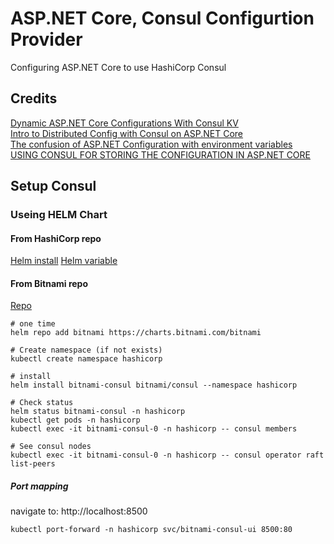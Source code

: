 # ASP.NET Core, Consul Configurtion Provider
Configuring ASP.NET Core to use HashiCorp Consul

## Credits
[Dynamic ASP.NET Core Configurations With Consul KV](https://www.c-sharpcorner.com/article/dynamic-asp-net-core-configurations-with-consul-kv/)  
[Intro to Distributed Config with Consul on ASP.NET Core](https://www.dotnetcatch.com/2016/12/30/intro-to-distributed-config-with-consul-on-asp-net-core/)  
[The confusion of ASP.NET Configuration with environment variables](https://medium.com/@gparlakov/the-confusion-of-asp-net-configuration-with-environment-variables-c06c545ef732)  
[USING CONSUL FOR STORING THE CONFIGURATION IN ASP.NET CORE](https://www.natmarchand.fr/consul-configuration-aspnet-core/)

## Setup Consul

### Useing HELM Chart

#### From HashiCorp repo
[Helm install](https://www.consul.io/docs/platform/k8s/run.html)
[Helm variable](https://www.consul.io/docs/platform/k8s/helm.html)

#### From Bitnami repo
[Repo](https://bitnami.com/stack/consul/helm)  
```
# one time
helm repo add bitnami https://charts.bitnami.com/bitnami

# Create namespace (if not exists)
kubectl create namespace hashicorp

# install
helm install bitnami-consul bitnami/consul --namespace hashicorp

# Check status
helm status bitnami-consul -n hashicorp
kubectl get pods -n hashicorp
kubectl exec -it bitnami-consul-0 -n hashicorp -- consul members

# See consul nodes
kubectl exec -it bitnami-consul-0 -n hashicorp -- consul operator raft list-peers
```
##### Port mapping
navigate to: http://localhost:8500  
```
kubectl port-forward -n hashicorp svc/bitnami-consul-ui 8500:80
```
